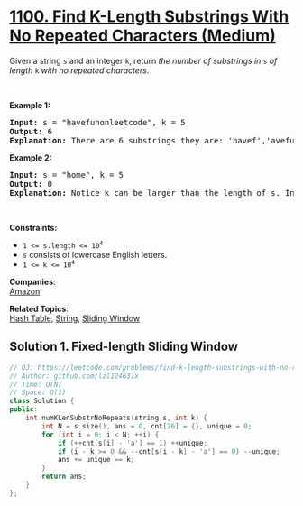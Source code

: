 # [1100. Find K-Length Substrings With No Repeated Characters (Medium)](https://leetcode.com/problems/find-k-length-substrings-with-no-repeated-characters/)

<p>Given a string <code>s</code> and an integer <code>k</code>, return <em>the number of substrings in </em><code>s</code><em> of length </em><code>k</code><em> with no repeated characters</em>.</p>

<p>&nbsp;</p>
<p><strong>Example 1:</strong></p>

<pre><strong>Input:</strong> s = "havefunonleetcode", k = 5
<strong>Output:</strong> 6
<strong>Explanation:</strong> There are 6 substrings they are: 'havef','avefu','vefun','efuno','etcod','tcode'.
</pre>

<p><strong>Example 2:</strong></p>

<pre><strong>Input:</strong> s = "home", k = 5
<strong>Output:</strong> 0
<strong>Explanation:</strong> Notice k can be larger than the length of s. In this case, it is not possible to find any substring.
</pre>

<p>&nbsp;</p>
<p><strong>Constraints:</strong></p>

<ul>
	<li><code>1 &lt;= s.length &lt;= 10<sup>4</sup></code></li>
	<li><code>s</code> consists of lowercase English letters.</li>
	<li><code>1 &lt;= k &lt;= 10<sup>4</sup></code></li>
</ul>


**Companies**:  
[Amazon](https://leetcode.com/company/amazon)

**Related Topics**:  
[Hash Table](https://leetcode.com/tag/hash-table/), [String](https://leetcode.com/tag/string/), [Sliding Window](https://leetcode.com/tag/sliding-window/)

## Solution 1. Fixed-length Sliding Window

```cpp
// OJ: https://leetcode.com/problems/find-k-length-substrings-with-no-repeated-characters/
// Author: github.com/lzl124631x
// Time: O(N)
// Space: O(1)
class Solution {
public:
    int numKLenSubstrNoRepeats(string s, int k) {
        int N = s.size(), ans = 0, cnt[26] = {}, unique = 0;
        for (int i = 0; i < N; ++i) {
            if (++cnt[s[i] - 'a'] == 1) ++unique;
            if (i - k >= 0 && --cnt[s[i - k] - 'a'] == 0) --unique;
            ans += unique == k;
        }
        return ans;
    }
};
```